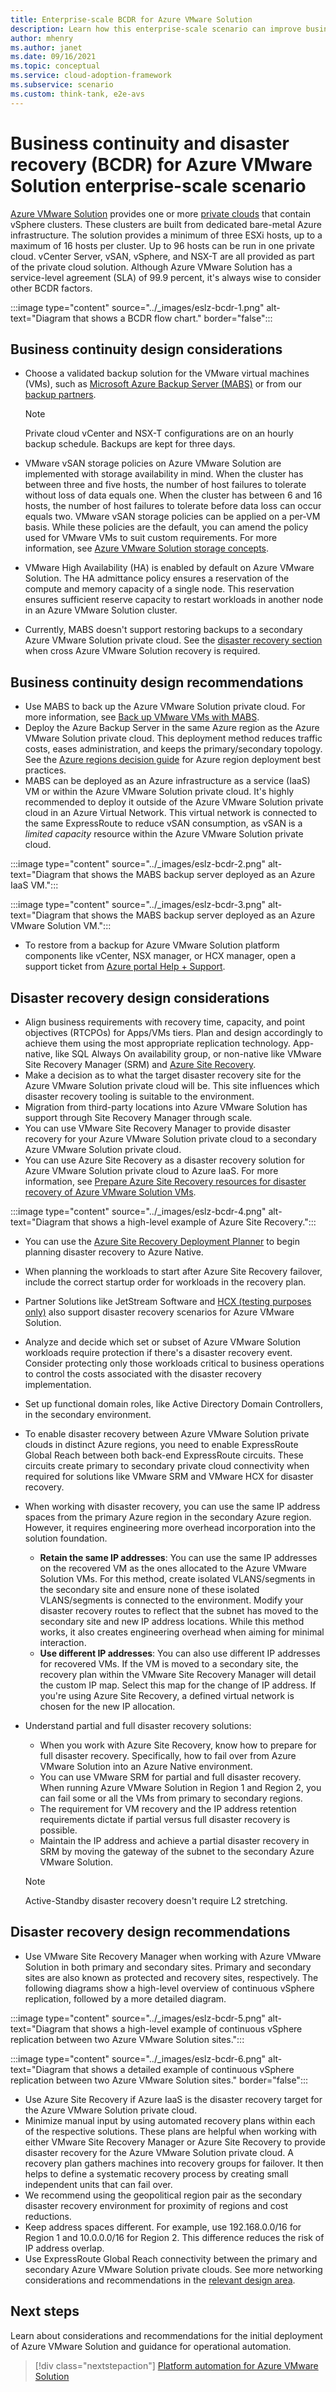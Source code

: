 ```yaml
---
title: Enterprise-scale BCDR for Azure VMware Solution
description: Learn how this enterprise-scale scenario can improve business continuity and disaster recovery (BCDR) of Azure VMware Solution.
author: mhenry
ms.author: janet
ms.date: 09/16/2021
ms.topic: conceptual
ms.service: cloud-adoption-framework
ms.subservice: scenario
ms.custom: think-tank, e2e-avs
---
```


# Business continuity and disaster recovery (BCDR) for Azure VMware Solution enterprise-scale scenario

[Azure VMware Solution](/azure/azure-vmware/) provides one or more [private clouds](/azure/azure-vmware/concepts-private-clouds-clusters) that contain vSphere clusters. These clusters are built from dedicated bare-metal Azure infrastructure. The solution provides a minimum of three ESXi hosts, up to a maximum of 16 hosts per cluster. Up to 96 hosts can be run in one private cloud. vCenter Server, vSAN, vSphere, and NSX-T are all provided as part of the private cloud solution. Although Azure VMware Solution has a service-level agreement (SLA) of 99.9 percent, it's always wise to consider other BCDR factors.

:::image type="content" source="../_images/eslz-bcdr-1.png" alt-text="Diagram that shows a BCDR flow chart." border="false":::

## Business continuity design considerations

- Choose a validated backup solution for the VMware virtual machines (VMs), such as [Microsoft Azure Backup Server (MABS)](/azure/backup/backup-azure-backup-server-vmware?context=/azure/azure-vmware/context/context) or from our [backup partners](/azure/azure-vmware/ecosystem-back-up-vms).

  > [!NOTE]
  > Private cloud vCenter and NSX-T configurations are on an hourly backup schedule. Backups are kept for three days.

- VMware vSAN storage policies on Azure VMware Solution are implemented with storage availability in mind. When the cluster has between three and five hosts, the number of host failures to tolerate without loss of data equals one. When the cluster has between 6 and 16 hosts, the number of host failures to tolerate before data loss can occur equals two. VMware vSAN storage policies can be applied on a per-VM basis. While these policies are the default, you can amend the policy used for VMware VMs to suit custom requirements. For more information, see [Azure VMware Solution storage concepts](/azure/azure-vmware/concepts-storage).
- VMware High Availability (HA) is enabled by default on Azure VMware Solution. The HA admittance policy ensures a reservation of the compute and memory capacity of a single node. This reservation ensures sufficient reserve capacity to restart workloads in another node in an Azure VMware Solution cluster.
- Currently, MABS doesn't support restoring backups to a secondary Azure VMware Solution private cloud. See the [disaster recovery section](eslz-business-continuity-and-disaster-recovery.md#disaster-recovery-dr-design-considerations) when cross Azure VMware Solution recovery is required.

## Business continuity design recommendations

- Use MABS to back up the Azure VMware Solution private cloud. For more information, see [Back up VMware VMs with MABS](/azure/backup/backup-azure-backup-server-vmware?context=/azure/azure-vmware/context/context).
- Deploy the Azure Backup Server in the same Azure region as the Azure VMware Solution private cloud. This deployment method reduces traffic costs, eases administration, and keeps the primary/secondary topology. See the [Azure regions decision guide](/azure/cloud-adoption-framework/migrate/azure-best-practices/multiple-regions) for Azure region deployment best practices.
- MABS can be deployed as an Azure infrastructure as a service (IaaS) VM or within the Azure VMware Solution private cloud. It's highly recommended to deploy it outside of the Azure VMware Solution private cloud in an Azure Virtual Network. This virtual network is connected to the same ExpressRoute to reduce vSAN consumption, as vSAN is a *limited capacity* resource within the Azure VMware Solution private cloud.

:::image type="content" source="../_images/eslz-bcdr-2.png" alt-text="Diagram that shows the MABS backup server deployed as an Azure IaaS VM.":::

:::image type="content" source="../_images/eslz-bcdr-3.png" alt-text="Diagram that shows the MABS backup server deployed as an Azure VMware Solution VM.":::

- To restore from a backup for Azure VMware Solution platform components like vCenter, NSX manager, or HCX manager, open a support ticket from [Azure portal Help + Support](/azure/azure-portal/supportability/how-to-create-azure-support-request).

## Disaster recovery design considerations

- Align business requirements with recovery time, capacity, and point objectives (RTCPOs) for Apps/VMs tiers. Plan and design accordingly to achieve them using the most appropriate replication technology. App-native, like SQL Always On availability group, or non-native like VMware Site Recovery Manager (SRM) and [Azure Site Recovery](/azure/site-recovery/).
- Make a decision as to what the target disaster recovery site for the Azure VMware Solution private cloud will be. This site influences which disaster recovery tooling is suitable to the environment.
- Migration from third-party locations into Azure VMware Solution has support through Site Recovery Manager through scale.
- You can use VMware Site Recovery Manager to provide disaster recovery for your Azure VMware Solution private cloud to a secondary Azure VMware Solution private cloud.
- You can use Azure Site Recovery as a disaster recovery solution for Azure VMware Solution private cloud to Azure IaaS. For more information, see [Prepare Azure Site Recovery resources for disaster recovery of Azure VMware Solution VMs](/azure/site-recovery/avs-tutorial-prepare-azure).

:::image type="content" source="../_images/eslz-bcdr-4.png" alt-text="Diagram that shows a high-level example of Azure Site Recovery.":::

- You can use the [Azure Site Recovery Deployment Planner](/azure/site-recovery/site-recovery-deployment-planner) to begin planning disaster recovery to Azure Native.
- When planning the workloads to start after Azure Site Recovery failover, include the correct startup order for workloads in the recovery plan.
- Partner Solutions like JetStream Software and [HCX (testing purposes only)](/azure/azure-vmware/deploy-disaster-recovery-using-vmware-hcx#:~:text=%20Deploy%20disaster%20recovery%20using%20VMware%20HCX%20,VMware%20Solution%20private%20cloud%2C%20and%20access...%20More%20) also support disaster recovery scenarios for Azure VMware Solution.
- Analyze and decide which set or subset of Azure VMware Solution workloads require protection if there's a disaster recovery event. Consider protecting only those workloads critical to business operations to control the costs associated with the disaster recovery implementation.
- Set up functional domain roles, like Active Directory Domain Controllers, in the secondary environment.
- To enable disaster recovery between Azure VMware Solution private clouds in distinct Azure regions, you need to enable ExpressRoute Global Reach between both back-end ExpressRoute circuits. These circuits create primary to secondary private cloud connectivity when required for solutions like VMware SRM and VMware HCX for disaster recovery.
- When working with disaster recovery, you can use the same IP address spaces from the primary Azure region in the secondary Azure region. However, it requires engineering more overhead incorporation into the solution foundation.
  - **Retain the same IP addresses**: You can use the same IP addresses on the recovered VM as the ones allocated to the Azure VMware Solution VMs. For this method, create isolated VLANS/segments in the secondary site and ensure none of these isolated VLANS/segments is connected to the environment. Modify your disaster recovery routes to reflect that the subnet has moved to the secondary site and new IP address locations. While this method works, it also creates engineering overhead when aiming for minimal interaction.
  - **Use different IP addresses**: You can also use different IP addresses for recovered VMs. If the VM is moved to a secondary site, the recovery plan within the VMware Site Recovery Manager will detail the custom IP map. Select this map for the change of IP address. If you're using Azure Site Recovery, a defined virtual network is chosen for the new IP allocation.
- Understand partial and full disaster recovery solutions:
  - When you work with Azure Site Recovery, know how to prepare for full disaster recovery. Specifically, how to fail over from Azure VMware Solution into an Azure Native environment.
  - You can use VMware SRM for partial and full disaster recovery. When running Azure VMware Solution in Region 1 and Region 2, you can fail some or all the VMs from primary to secondary regions.
  - The requirement for VM recovery and the IP address retention requirements dictate if partial versus full disaster recovery is possible.
  - Maintain the IP address and achieve a partial disaster recovery in SRM by moving the gateway of the subnet to the secondary Azure VMware Solution.

  > [!NOTE]
  > Active-Standby disaster recovery doesn't require L2 stretching.

## Disaster recovery design recommendations

- Use VMware Site Recovery Manager when working with Azure VMware Solution in both primary and secondary sites. Primary and secondary sites are also known as protected and recovery sites, respectively. The following diagrams show a high-level overview of continuous vSphere replication, followed by a more detailed diagram.

:::image type="content" source="../_images/eslz-bcdr-5.png" alt-text="Diagram that shows a high-level example of continuous vSphere replication between two Azure VMware Solution sites.":::

:::image type="content" source="../_images/eslz-bcdr-6.png" alt-text="Diagram that shows a detailed example of continuous vSphere replication between two Azure VMware Solution sites." border="false":::

- Use Azure Site Recovery if Azure IaaS is the disaster recovery target for the Azure VMware Solution private cloud.
- Minimize manual input by using automated recovery plans within each of the respective solutions. These plans are helpful when working with either VMware Site Recovery Manager or Azure Site Recovery to provide disaster recovery for the Azure VMware Solution private cloud. A recovery plan gathers machines into recovery groups for failover. It then helps to define a systematic recovery process by creating small independent units that can fail over.
- We recommend using the geopolitical region pair as the secondary disaster recovery environment for proximity of regions and cost reductions.
- Keep address spaces different. For example, use 192.168.0.0/16 for Region 1 and 10.0.0.0/16 for Region 2. This difference reduces the risk of IP address overlap.
- Use ExpressRoute Global Reach connectivity between the primary and secondary Azure VMware Solution private clouds. See more networking considerations and recommendations in the [relevant design area](./eslz-network-topology-connectivity.md).

## Next steps

Learn about considerations and recommendations for the initial deployment of Azure VMware Solution and guidance for operational automation.

> [!div class="nextstepaction"]
> [Platform automation for Azure VMware Solution](eslz-platform-automation-and-devops.md)
